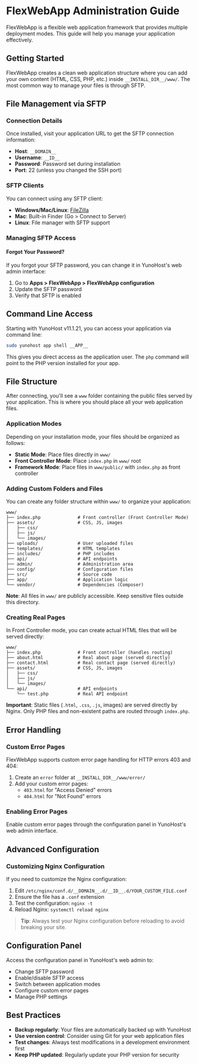 # FlexWebApp Administration Guide

FlexWebApp is a flexible web application framework that provides multiple deployment modes. This guide will help you manage your application effectively.

## <i class="fas fa-rocket"></i> Getting Started

FlexWebApp creates a clean web application structure where you can add your own content (HTML, CSS, PHP, etc.) inside `__INSTALL_DIR__/www/`. The most common way to manage your files is through SFTP.

## <i class="fas fa-folder"></i> File Management via SFTP

### Connection Details

Once installed, visit your application URL to get the SFTP connection information:

- **Host**: `__DOMAIN__`
- **Username**: `__ID__`
- **Password**: Password set during installation
- **Port**: 22 (unless you changed the SSH port)

### SFTP Clients

You can connect using any SFTP client:
- **Windows/Mac/Linux**: [FileZilla](https://filezilla-project.org/)
- **Mac**: Built-in Finder (Go > Connect to Server)
- **Linux**: File manager with SFTP support

### <i class="fas fa-key"></i> Managing SFTP Access

#### Forgot Your Password?

If you forgot your SFTP password, you can change it in YunoHost's web admin interface:
1. Go to **Apps > FlexWebApp > FlexWebApp configuration**
2. Update the SFTP password
3. Verify that SFTP is enabled

## <i class="fas fa-terminal"></i> Command Line Access

Starting with YunoHost v11.1.21, you can access your application via command line:

```bash
sudo yunohost app shell __APP__
```

This gives you direct access as the application user. The `php` command will point to the PHP version installed for your app.

## <i class="fas fa-folder-open"></i> File Structure

After connecting, you'll see a `www` folder containing the public files served by your application. This is where you should place all your web application files.

### Application Modes

Depending on your installation mode, your files should be organized as follows:

- **Static Mode**: Place files directly in `www/`
- **Front Controller Mode**: Place `index.php` in `www/` root
- **Framework Mode**: Place files in `www/public/` with `index.php` as front controller

### Adding Custom Folders and Files

You can create any folder structure within `www/` to organize your application:

```
www/
├── index.php              # Front controller (Front Controller Mode)
├── assets/                # CSS, JS, images
│   ├── css/
│   ├── js/
│   └── images/
├── uploads/               # User uploaded files
├── templates/             # HTML templates
├── includes/              # PHP includes
├── api/                   # API endpoints
├── admin/                 # Administration area
├── config/                # Configuration files
├── src/                   # Source code
├── app/                   # Application logic
└── vendor/                # Dependencies (Composer)
```

**Note**: All files in `www/` are publicly accessible. Keep sensitive files outside this directory.

### Creating Real Pages

In Front Controller mode, you can create actual HTML files that will be served directly:

```
www/
├── index.php              # Front controller (handles routing)
├── about.html             # Real about page (served directly)
├── contact.html           # Real contact page (served directly)
├── assets/                # CSS, JS, images
│   ├── css/
│   ├── js/
│   └── images/
└── api/                   # API endpoints
    └── test.php           # Real API endpoint
```

**Important**: Static files (`.html`, `.css`, `.js`, images) are served directly by Nginx. Only PHP files and non-existent paths are routed through `index.php`.

## <i class="fas fa-exclamation-triangle"></i> Error Handling

### Custom Error Pages

FlexWebApp supports custom error page handling for HTTP errors 403 and 404:

1. Create an `error` folder at `__INSTALL_DIR__/www/error/`
2. Add your custom error pages:
   - `403.html` for "Access Denied" errors
   - `404.html` for "Not Found" errors

### Enabling Error Pages

Enable custom error pages through the configuration panel in YunoHost's web admin interface.

## <i class="fas fa-cogs"></i> Advanced Configuration

### Customizing Nginx Configuration

If you need to customize the Nginx configuration:

1. Edit `/etc/nginx/conf.d/__DOMAIN__.d/__ID__.d/YOUR_CUSTOM_FILE.conf`
2. Ensure the file has a `.conf` extension
3. Test the configuration: `nginx -t`
4. Reload Nginx: `systemctl reload nginx`

> <i class="fas fa-lightbulb"></i> **Tip**: Always test your Nginx configuration before reloading to avoid breaking your site.

## <i class="fas fa-wrench"></i> Configuration Panel

Access the configuration panel in YunoHost's web admin to:
- Change SFTP password
- Enable/disable SFTP access
- Switch between application modes
- Configure custom error pages
- Manage PHP settings

## <i class="fas fa-book"></i> Best Practices

- **Backup regularly**: Your files are automatically backed up with YunoHost
- **Use version control**: Consider using Git for your web application files
- **Test changes**: Always test modifications in a development environment first
- **Keep PHP updated**: Regularly update your PHP version for security
